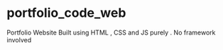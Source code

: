 # portfolio_code_web
Portfolio Website Built using HTML , CSS and JS purely . No framework involved
